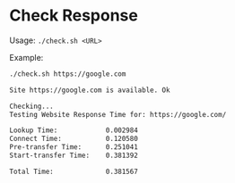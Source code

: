 # Check Response

Usage: `./check.sh <URL>`

Example:

```bash
./check.sh https://google.com

Site https://google.com is available. Ok

Checking...
Testing Website Response Time for: https://google.com/

Lookup Time:            0.002984
Connect Time:           0.120580
Pre-transfer Time:      0.251041
Start-transfer Time:    0.381392

Total Time:             0.381567
```
